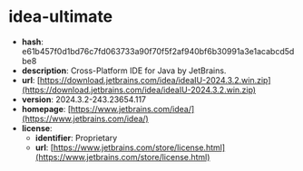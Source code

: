 # idea-ultimate

- **hash**: e61b457f0d1bd76c7fd063733a90f70f5f2af940bf6b30991a3e1acabcd5dbe8
- **description**: Cross-Platform IDE for Java by JetBrains.
- **url**: [https://download.jetbrains.com/idea/ideaIU-2024.3.2.win.zip](https://download.jetbrains.com/idea/ideaIU-2024.3.2.win.zip)
- **version**: 2024.3.2-243.23654.117
- **homepage**: [https://www.jetbrains.com/idea/](https://www.jetbrains.com/idea/)
- **license**:
  - **identifier**: Proprietary
  - **url**: [https://www.jetbrains.com/store/license.html](https://www.jetbrains.com/store/license.html)

